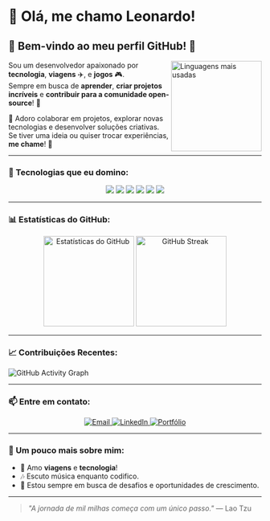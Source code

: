 # 👋 Olá, me chamo Leonardo! 

## 🌟 Bem-vindo ao meu perfil GitHub! 🌟

<img align="right" loading="lazy" height="180em" src="https://github-readme-stats.vercel.app/api/top-langs/?username=DevLeoCraft&layout=compact&langs_count=7&theme=dracula" alt="Linguagens mais usadas" />

Sou um desenvolvedor apaixonado por **tecnologia**, **viagens** ✈️, e **jogos** 🎮.  
Sempre em busca de **aprender**, **criar projetos incríveis** e **contribuir para a comunidade open-source**! 🚀  

💬 Adoro colaborar em projetos, explorar novas tecnologias e desenvolver soluções criativas.  
Se tiver uma ideia ou quiser trocar experiências, **me chame**! 🤝

---

### 🚀 Tecnologias que eu domino:
<div align="center">
  <img src="https://img.shields.io/badge/HTML5-E34F26?style=for-the-badge&logo=html5&logoColor=white" />
  <img src="https://img.shields.io/badge/CSS3-1572B6?style=for-the-badge&logo=css3&logoColor=white" />
  <img src="https://img.shields.io/badge/Git-F05032?style=for-the-badge&logo=git&logoColor=white" />
  <img src="https://img.shields.io/badge/VS%20Code-007ACC?style=for-the-badge&logo=visual-studio-code&logoColor=white" />
  <img src="https://img.shields.io/badge/Figma-F24E1E?style=for-the-badge&logo=figma&logoColor=white" />
  <img src="https://img.shields.io/badge/Python-3776AB?style=for-the-badge&logo=python&logoColor=white" />
</div>

---

### 📊 Estatísticas do GitHub:

<div align="center">
  <img loading="lazy" height="180em" src="https://github-readme-stats.vercel.app/api?username=DevLeoCraft&show_icons=true&theme=dracula&include_all_commits=true&count_private=true" alt="Estatísticas do GitHub" />
  <img loading="lazy" height="180em" src="https://github-readme-streak-stats.herokuapp.com?user=DevLeoCraft&theme=dracula&date_format=j%20M%5B%20Y%5D" alt="GitHub Streak" />
</div>

---

### 📈 Contribuições Recentes:
![GitHub Activity Graph](https://github-readme-activity-graph.vercel.app/graph?username=DevLeoCraft&theme=dracula&bg_color=0d1117&color=79ff97&line=79ff97&point=ffffff)

---

### 📫 Entre em contato:
<div align="center">
  <a href="mailto:leandrosilva00113@gmail.com">
    <img src="https://img.shields.io/badge/Email-D14836?style=for-the-badge&logo=gmail&logoColor=white" alt="Email" />
  </a>
  <a href="https://www.linkedin.com/in/leonardo-a-a063b519b/">
    <img src="https://img.shields.io/badge/LinkedIn-0077B5?style=for-the-badge&logo=linkedin&logoColor=white" alt="LinkedIn" />
  </a>
  <a href="https://ficr.worka.love/perfil/leonardo-antonio-da-silva-07c4-7fdf">
    <img src="https://img.shields.io/badge/Portfólio-000000?style=for-the-badge&logo=about.me&logoColor=white" alt="Portfólio" />
  </a>
</div>

---

### 🎉 Um pouco mais sobre mim:
- 👾 Amo **viagens** e **tecnologia**!
- 🎶 Escuto música enquanto codifico.
- 🚀 Estou sempre em busca de desafios e oportunidades de crescimento.

---

> *"A jornada de mil milhas começa com um único passo."* — Lao Tzu
